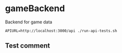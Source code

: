 # gameBackend
Backend for game data

```
APIURL=http://localhost:3000/api ./run-api-tests.sh
```

## Test comment

